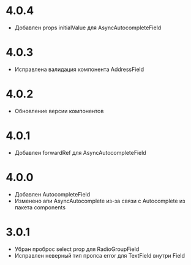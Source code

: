 # 4.0.4

- Добавлен props initialValue для AsyncAutocompleteField

# 4.0.3

- Исправлена валидация компонента AddressField

# 4.0.2

- Обновление версии компонентов

# 4.0.1

- Добавлен forwardRef для AsyncAutocompleteField


# 4.0.0

- Добавлен AutocompleteField
- Изменено апи AsyncAutocomplete из-за связи с Autocomplete из пакета components


# 3.0.1

- Убран проброс select prop для RadioGroupField
- Исправлен неверный тип пропса error для TextField внутри Field
